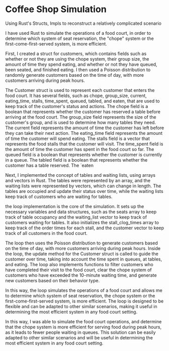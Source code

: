 # Coffee Shop Simulation
 Using Rust's Structs, Impls to reconstruct a relatively complicated scenario 

I have used Rust to simulate the operations of a food court, in order to determine which system of seat reservation, the "chope" system or the first-come-first-served system, is more efficient.

First, I created a struct for customers, which contains fields such as whether or not they are using the chope system, their group size, the amount of time they spend eating, and whether or not they have queued, been seated, and finished eating. I then used a Poisson distribution to randomly generate customers based on the time of day, with more customers arriving during peak hours.

The Customer struct is used to represent each customer that enters the food court. It has several fields, such as chope, group_size, current, eating_time, stalls, time_spent, queued, tabled, and eaten, that are used to keep track of the customer's status and actions. The chope field is a boolean that represents whether the customer has reserved a table before arriving at the food court. The group_size field represents the size of the customer's group, and is used to determine how many tables they need. The current field represents the amount of time the customer has left before they can take their next action. The eating_time field represents the amount of time the customer will spend eating. The stalls field is a vector that represents the food stalls that the customer will visit. The time_spent field is the amount of time the customer has spent in the food court so far. The queued field is a boolean that represents whether the customer is currently in a queue. The tabled field is a boolean that represents whether the customer has a table reserved. The `eaten


Next, I implemented the concept of tables and waiting lists, using arrays and vectors in Rust. The tables were represented by an array, and the waiting lists were represented by vectors, which can change in length. The tables are occupied and update their status over time, while the waiting lists keep track of customers who are waiting for tables.

the loop implementation is the core of the simulation. It sets up the necessary variables and data structures, such as the seats array to keep track of table occupancy and the waiting_list vector to keep track of customers waiting for tables. It also initializes the stall_clog_times array to keep track of the order times for each stall, and the customer vector to keep track of all customers in the food court.

The loop then uses the Poisson distribution to generate customers based on the time of day, with more customers arriving during peak hours. Inside the loop, the update method for the Customer struct is called to guide the customer over time, taking into account the time spent in queues, at tables, and eating. The loop also implements functions to filter customers who have completed their visit to the food court, clear the chope system of customers who have exceeded the 10-minute waiting time, and generate new customers based on their behavior type.

In this way, the loop simulates the operations of a food court and allows me to determine which system of seat reservation, the chope system or the first-come-first-served system, is more efficient. The loop is designed to be flexible and can be adapted to other similar scenarios, making it useful in determining the most efficient system in any food court setting.

In this way, I was able to simulate the food court operations, and determine that the chope system is more efficient for serving food during peak hours, as it leads to fewer people waiting in queues. This solution can be easily adapted to other similar scenarios and will be useful in determining the most efficient system in any food court setting.
